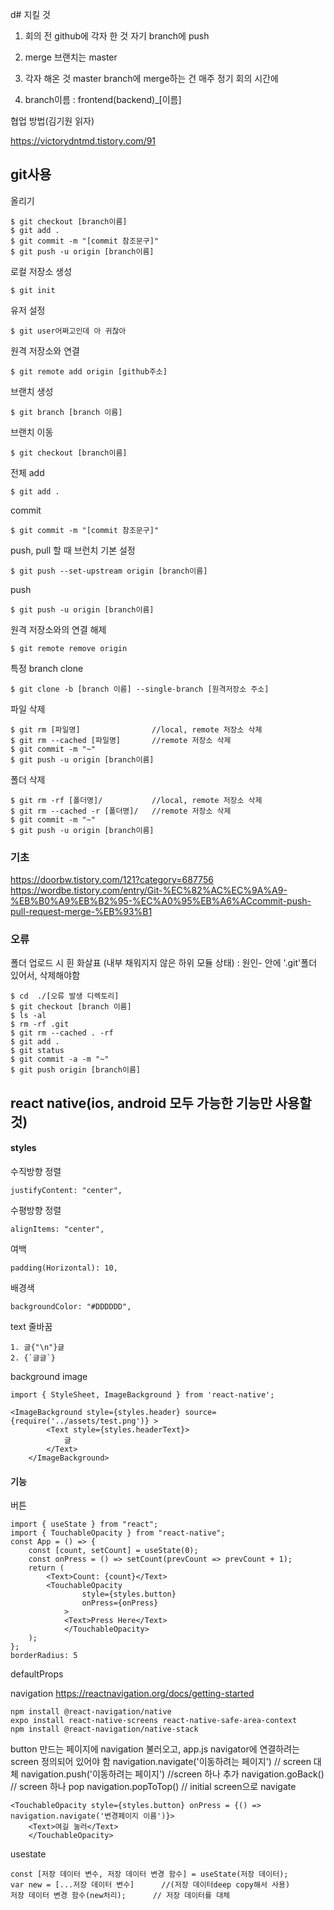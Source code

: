 d# 지킬 것
1. 회의 전 github에 각자 한 것 자기 branch에 push

2. merge 브랜치는 master

3.  각자 해온 것 master branch에 merge하는 건 매주 정기 회의 시간에  

4. branch이름 : frontend(backend)_[이름]

협업 방법(김기원 읽자)

https://victorydntmd.tistory.com/91

## git사용
올리기

	$ git checkout [branch이름] 
	$ git add .
	$ git commit -m "[commit 참조문구]"
	$ git push -u origin [branch이름]
	
로컬 저장소 생성

    $ git init
 
유저 설정

    $ git user어쩌고인데 아 귀찮아
  
원격 저장소와 연결  

    $ git remote add origin [github주소]

브랜치 생성

	$ git branch [branch 이름]

브랜치 이동

  	$ git checkout [branch이름] 

전체 add

	$ git add .

commit 

  	$ git commit -m "[commit 참조문구]" 

push, pull 할 때 브런치 기본 설정

  	$ git push --set-upstream origin [branch이름] 

push

  	$ git push -u origin [branch이름]


원격 저장소와의 연결 해제

	$ git remote remove origin 

특정 branch clone

	$ git clone -b [branch 이름] --single-branch [원격저장소 주소]
	
파일 삭제

	$ git rm [파일명]                //local, remote 저장소 삭제  
	$ git rm --cached [파일명]       //remote 저장소 삭제 
	$ git commit -m "~"
	$ git push -u origin [branch이름]
	
폴더 삭제

	$ git rm -rf [폴더명]/           //local, remote 저장소 삭제
	$ git rm --cached -r [폴더명]/   //remote 저장소 삭제 
	$ git commit -m "~"
	$ git push -u origin [branch이름]

### 기초

https://doorbw.tistory.com/121?category=687756
https://wordbe.tistory.com/entry/Git-%EC%82%AC%EC%9A%A9-%EB%B0%A9%EB%B2%95-%EC%A0%95%EB%A6%ACcommit-push-pull-request-merge-%EB%93%B1

### 오류
폴더 업로드 시 흰 화살표 (내부 채워지지 않은 하위 모듈 상태) : 원인- 안에 '.git'폴더 있어서, 삭제해야함

	$ cd  ./[오류 발생 디렉토리]
	$ git checkout [branch 이름] 
	$ ls -al
	$ rm -rf .git
	$ git rm --cached . -rf
	$ git add .
	$ git status
	$ git commit -a -m "~"
	$ git push origin [branch이름]



## react native(ios, android 모두 가능한 기능만 사용할 것)
#### styles

수직방향 정렬

	justifyContent: "center",

수평방향 정렬

	alignItems: "center",

여백

	padding(Horizontal): 10,

배경색
	
	backgroundColor: "#DDDDDD",
	
text 줄바꿈

	1. 글{"\n"}글
	2. {`글글`}

background image

	import { StyleSheet, ImageBackground } from 'react-native';
	
	<ImageBackground style={styles.header} source={require('../assets/test.png')} >
            <Text style={styles.headerText}>
                글
            </Text>
        </ImageBackground>


#### 기능

버튼

	import { useState } from "react";
	import { TouchableOpacity } from "react-native";
	const App = () => {
  		const [count, setCount] = useState(0);
  		const onPress = () => setCount(prevCount => prevCount + 1);
		return (
			<Text>Count: {count}</Text>
			<TouchableOpacity
        			style={styles.button}
        			onPress={onPress}
      			>
        		<Text>Press Here</Text>
     			</TouchableOpacity>
  		);
	};
	borderRadius: 5
	
	
defaultProps


navigation
https://reactnavigation.org/docs/getting-started

	npm install @react-navigation/native
	expo install react-native-screens react-native-safe-area-context
	npm install @react-navigation/native-stack
	
button 만드는 페이지에 navigation 불러오고, 
app.js navigator에 연결하려는 screen 정의되어 있어야 함
navigation.navigate('이동하려는 페이지')    // screen 대체
navigation.push('이동하려는 페이지')      //screen 하나 추가
navigation.goBack()        // screen 하나 pop
navigation.popToTop()      // initial screen으로 navigate

	<TouchableOpacity style={styles.button} onPress = {() => navigation.navigate('변경페이지 이름')}>
		<Text>여길 눌러</Text>    
        </TouchableOpacity> 


usestate

	const [저장 데이터 변수, 저장 데이터 변경 함수] = useState(저장 데이터);
	var new = [...저장 데이터 변수]      //(저장 데이터deep copy해서 사용)
	저장 데이터 변경 함수(new처리);      // 저장 데이터를 대체

